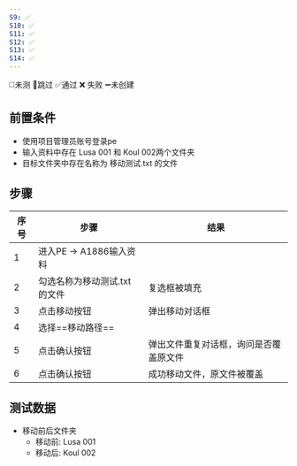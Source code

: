 ```yaml
---
S9: ✅
S10: ✅
S11: ✅
S12: ✅
S13: ✅
S14: ✅
---
```

◻️未测    🚫跳过     ✅通过    ❌ 失败    ➖未创建

## 前置条件

- 使用项目管理员账号登录pe
- 输入资料中存在 Lusa 001 和 Koul 002两个文件夹
- 目标文件夹中存在名称为 移动测试.txt 的文件

## 步骤

| 序号  | 步骤                | 结果                  |
| --- | ----------------- | ------------------- |
| 1   | 进入PE -> A1886输入资料 |                     |
| 2   | 勾选名称为移动测试.txt 的文件 | 复选框被填充              |
| 3   | 点击移动按钮            | 弹出移动对话框             |
| 4   | 选择==移动路径==        |                     |
| 5   | 点击确认按钮            | 弹出文件重复对话框，询问是否覆盖原文件 |
| 6   | 点击确认按钮            | 成功移动文件，原文件被覆盖       |

## 测试数据

- 移动前后文件夹
	- 移动前: Lusa 001
	- 移动后: Koul 002
